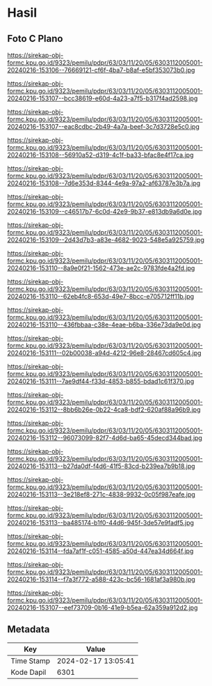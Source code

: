 # Hasil

## Foto C Plano

https://sirekap-obj-formc.kpu.go.id/9323/pemilu/pdpr/63/03/11/20/05/6303112005001-20240216-153106--76669121-cf6f-4ba7-b8af-e5bf353073b0.jpg

https://sirekap-obj-formc.kpu.go.id/9323/pemilu/pdpr/63/03/11/20/05/6303112005001-20240216-153107--bcc38619-e60d-4a23-a7f5-b317f4ad2598.jpg

https://sirekap-obj-formc.kpu.go.id/9323/pemilu/pdpr/63/03/11/20/05/6303112005001-20240216-153107--eac8cdbc-2b49-4a7a-beef-3c7d3728e5c0.jpg

https://sirekap-obj-formc.kpu.go.id/9323/pemilu/pdpr/63/03/11/20/05/6303112005001-20240216-153108--56910a52-d319-4c1f-ba33-bfac8e4f17ca.jpg

https://sirekap-obj-formc.kpu.go.id/9323/pemilu/pdpr/63/03/11/20/05/6303112005001-20240216-153108--7d6e353d-8344-4e9a-97a2-af63787e3b7a.jpg

https://sirekap-obj-formc.kpu.go.id/9323/pemilu/pdpr/63/03/11/20/05/6303112005001-20240216-153109--c46517b7-6c0d-42e9-9b37-e813db9a6d0e.jpg

https://sirekap-obj-formc.kpu.go.id/9323/pemilu/pdpr/63/03/11/20/05/6303112005001-20240216-153109--2d43d7b3-a83e-4682-9023-548e5a925759.jpg

https://sirekap-obj-formc.kpu.go.id/9323/pemilu/pdpr/63/03/11/20/05/6303112005001-20240216-153110--8a9e0f21-1562-473e-ae2c-9783fde4a2fd.jpg

https://sirekap-obj-formc.kpu.go.id/9323/pemilu/pdpr/63/03/11/20/05/6303112005001-20240216-153110--62eb4fc8-653d-49e7-8bcc-e705712ff11b.jpg

https://sirekap-obj-formc.kpu.go.id/9323/pemilu/pdpr/63/03/11/20/05/6303112005001-20240216-153110--436fbbaa-c38e-4eae-b6ba-336e73da9e0d.jpg

https://sirekap-obj-formc.kpu.go.id/9323/pemilu/pdpr/63/03/11/20/05/6303112005001-20240216-153111--02b00038-a94d-4212-96e8-28467cd605c4.jpg

https://sirekap-obj-formc.kpu.go.id/9323/pemilu/pdpr/63/03/11/20/05/6303112005001-20240216-153111--7ae9df44-f33d-4853-b855-bdad1c61f370.jpg

https://sirekap-obj-formc.kpu.go.id/9323/pemilu/pdpr/63/03/11/20/05/6303112005001-20240216-153112--8bb6b26e-0b22-4ca8-bdf2-620af88a96b9.jpg

https://sirekap-obj-formc.kpu.go.id/9323/pemilu/pdpr/63/03/11/20/05/6303112005001-20240216-153112--96073099-82f7-4d6d-ba65-45decd344bad.jpg

https://sirekap-obj-formc.kpu.go.id/9323/pemilu/pdpr/63/03/11/20/05/6303112005001-20240216-153113--b27da0df-f4d6-41f5-83cd-b239ea7b9b18.jpg

https://sirekap-obj-formc.kpu.go.id/9323/pemilu/pdpr/63/03/11/20/05/6303112005001-20240216-153113--3e218ef8-271c-4838-9932-0c05f987eafe.jpg

https://sirekap-obj-formc.kpu.go.id/9323/pemilu/pdpr/63/03/11/20/05/6303112005001-20240216-153113--ba485174-b1f0-44d6-945f-3de57e9fadf5.jpg

https://sirekap-obj-formc.kpu.go.id/9323/pemilu/pdpr/63/03/11/20/05/6303112005001-20240216-153114--fda7af1f-c051-4585-a50d-447ea34d664f.jpg

https://sirekap-obj-formc.kpu.go.id/9323/pemilu/pdpr/63/03/11/20/05/6303112005001-20240216-153114--f7a3f772-a588-423c-bc56-1681af3a980b.jpg

https://sirekap-obj-formc.kpu.go.id/9323/pemilu/pdpr/63/03/11/20/05/6303112005001-20240216-153107--eef73709-0b16-41e9-b5ea-62a359a912d2.jpg


## Metadata

| Key        | Value               |
| ---------- | ------------------- |
| Time Stamp | 2024-02-17 13:05:41 |
| Kode Dapil | 6301                |



